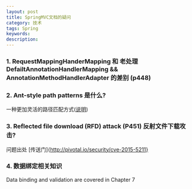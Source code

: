 ```yaml
---
layout: post
title: SpringMVC文档的疑问
category: 技术
tags: Spring
keywords:
description:
---
```


### 1. RequestMappingHanderMapping 和 老处理 DefailtAnnotationHandlerMapping && AnnotationMethodHandlerAdapter 的差别 (p448)


### 2. Ant-style path patterns 是什么?
一种更加灵活的路径匹配方式([说明](http://www.cnblogs.com/selfchange/p/spring.html))

### 3. Reflected file download (RFD) attack (P451) 反射文件下载攻击?
问题出处 [传送门]{http://pivotal.io/security/cve-2015-5211}

### 4. 数据绑定相关知识

Data binding and validation are covered in Chapter 7

